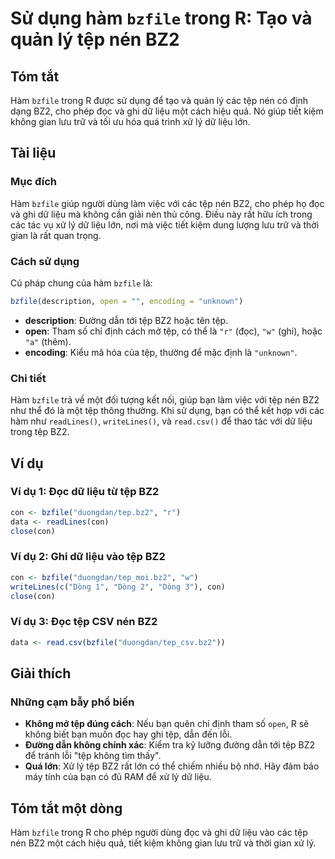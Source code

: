 <!--
Meta Description: # Sử dụng hàm `bzfile` trong R: Tạo và quản lý tệp nén BZ2 ## Tóm tắt Hàm `bzfile` trong R được sử dụng để tạo và quản lý các tệp nén có định dạng BZ2...
Meta Keywords: tệp, bz2, bzfile, liệu, hàm
-->

# Sử dụng hàm `bzfile` trong R: Tạo và quản lý tệp nén BZ2

## Tóm tắt
Hàm `bzfile` trong R được sử dụng để tạo và quản lý các tệp nén có định dạng BZ2, cho phép đọc và ghi dữ liệu một cách hiệu quả. Nó giúp tiết kiệm không gian lưu trữ và tối ưu hóa quá trình xử lý dữ liệu lớn.

## Tài liệu
### Mục đích
Hàm `bzfile` giúp người dùng làm việc với các tệp nén BZ2, cho phép họ đọc và ghi dữ liệu mà không cần giải nén thủ công. Điều này rất hữu ích trong các tác vụ xử lý dữ liệu lớn, nơi mà việc tiết kiệm dung lượng lưu trữ và thời gian là rất quan trọng.

### Cách sử dụng
Cú pháp chung của hàm `bzfile` là:
```R
bzfile(description, open = "", encoding = "unknown")
```

- **description**: Đường dẫn tới tệp BZ2 hoặc tên tệp.
- **open**: Tham số chỉ định cách mở tệp, có thể là `"r"` (đọc), `"w"` (ghi), hoặc `"a"` (thêm).
- **encoding**: Kiểu mã hóa của tệp, thường để mặc định là `"unknown"`.

### Chi tiết
Hàm `bzfile` trả về một đối tượng kết nối, giúp bạn làm việc với tệp nén BZ2 như thể đó là một tệp thông thường. Khi sử dụng, bạn có thể kết hợp với các hàm như `readLines()`, `writeLines()`, và `read.csv()` để thao tác với dữ liệu trong tệp BZ2.

## Ví dụ
### Ví dụ 1: Đọc dữ liệu từ tệp BZ2
```R
con <- bzfile("duongdan/tep.bz2", "r")
data <- readLines(con)
close(con)
```

### Ví dụ 2: Ghi dữ liệu vào tệp BZ2
```R
con <- bzfile("duongdan/tep_moi.bz2", "w")
writeLines(c("Dòng 1", "Dòng 2", "Dòng 3"), con)
close(con)
```

### Ví dụ 3: Đọc tệp CSV nén BZ2
```R
data <- read.csv(bzfile("duongdan/tep_csv.bz2"))
```

## Giải thích
### Những cạm bẫy phổ biến
- **Không mở tệp đúng cách**: Nếu bạn quên chỉ định tham số `open`, R sẽ không biết bạn muốn đọc hay ghi tệp, dẫn đến lỗi.
- **Đường dẫn không chính xác**: Kiểm tra kỹ lưỡng đường dẫn tới tệp BZ2 để tránh lỗi "tệp không tìm thấy".
- **Quá lớn**: Xử lý tệp BZ2 rất lớn có thể chiếm nhiều bộ nhớ. Hãy đảm bảo máy tính của bạn có đủ RAM để xử lý dữ liệu.

## Tóm tắt một dòng
Hàm `bzfile` trong R cho phép người dùng đọc và ghi dữ liệu vào các tệp nén BZ2 một cách hiệu quả, tiết kiệm không gian lưu trữ và thời gian xử lý.